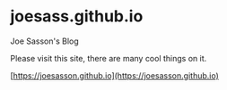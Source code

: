 # joesass.github.io
Joe Sasson's Blog

Please visit this site, there are many cool things on it.

[https://joesasson.github.io](https://joesasson.github.io)
